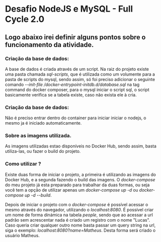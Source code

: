 # Desafio NodeJS e MySQL - Full Cycle 2.0

## Logo abaixo irei definir alguns pontos sobre o funcionamento da atividade.

### Criação da base de dados:

A base de dados é criada através de um script. Na raiz do projeto existe uma pasta chamada *sql-scripts*, que é utilizada como um volumente para a pasta de scripts do mysql, sendo assim, só foi preciso adicionar o seguinte comando *--init-file /docker-entrypoint-initdb.d/database.sql* na tag command do docker composer, para o mysql iniciar o script sql, o script basicamente verifica se a tabela existe, caso não exista ele à cria.

### Criação da base de dados:

Não é preciso entrar dentro do container para iniciar iniciar o nodejs, o mesmo ja é iniciado automaticamente.

### Sobre as imagens utilizada.

As imagens utilizadas estao disponíveis no Docker Hub, sendo assim, basta utiliza-las, ou fazer o build do projeto.

### Como utilizar ?

Existe duas forma de iniciar o projeto, a primeira é utilizando as imagens do Docker Hub, e a segunda fazendo o build das imagens. O *docker-compose* do meu projeto já esta preparado para trabalhar da duas formas, ou seja você tem a opção de utilizar apenas um *docker-compose up -d* ou *docker-compose up -d --build*.

Depois de iniciar o projeto com o *docker-compose* é possível acessar o mesmo através do navegador, utilizando o *localhost:8080*. É possível criar um nome de forma dinámica na tabela *people*, sendo que ao acessar a url padrão sem acrescentar nada é criado um registro com o nome "Lucas". Caso queria criar qualquer outro nome basta passar um query string na url, siga o exemplo: *localhost:8080?name=Matheus*. Desta forma será criado o usuário Matheus.